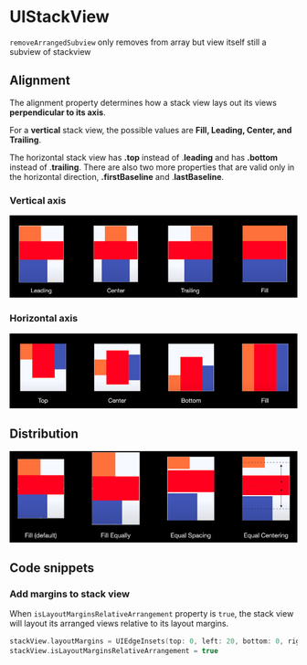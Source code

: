 # UIStackView

`removeArrangedSubview` only removes from array but view itself still a subview of stackview

## Alignment

The alignment property determines how a stack view lays out its views **perpendicular to its axis**.

For a **vertical** stack view, the possible values are **Fill, Leading, Center, and Trailing**.

The horizontal stack view has **.top** instead of .**leading** and has **.bottom** instead of .**trailing**. There are also two more properties that are valid only in the horizontal direction, **.firstBaseline** and .**lastBaseline**.

### Vertical axis

![](UIStackView/Screen_Shot_2020-09-19_at_14.29.33.png)

### Horizontal axis

![](UIStackView/Screen_Shot_2020-09-19_at_14.29.09.png)

## Distribution

![](UIStackView/Screen_Shot_2020-09-19_at_14.31.21.png)

## Code snippets

### Add margins to stack view

When `isLayoutMarginsRelativeArrangement` property is `true`, the stack view will layout its arranged views relative to its layout margins.

```swift
stackView.layoutMargins = UIEdgeInsets(top: 0, left: 20, bottom: 0, right: 20)
stackView.isLayoutMarginsRelativeArrangement = true
```